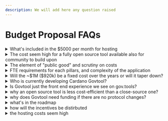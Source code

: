 ```yaml
---
description: We will add here any question raised
---
```


# Budget Proposal FAQs



<details>

<summary>What's included in the $5000 per month for hosting</summary>

Govtool is not just one tool, it is made of multiple applications, and the development of each of the follows common standards for reliability and quality assurance. Furthermore, Govtool provides access not only to Cardano governance on mainnet, but also on Preview and PreProd, giving more opportunities to ada holders, and dApps that rely on Govtool APIs, to test governance.

The $5000 is estimated based on an avg of the current monthly costs which cover the enviroments listed below and more.

GovTool:

* Dev environment
  * Voting and Delegation pillars dev
  * Proposal and/Budget discussion pillars dev
  * Outcomes pillar dev

- QA environment
  * Voting and Delegation pillars qa
  * Proposal and Budget discussion pillars qa
  * Outcomes pillar qa

* Preview environment (preview.gov.tools)
  * Voting and Delegation pillars preview
  * Proposal and Budget discussion pillars preview
  * Outcomes pillar preview
  * Preview instance of DB-sync

- PreProd (pre-prod.gov.tools)
  * Voting and Delegation pillars preprod
  * Proposal and Budget discussion pillars preprod&#x20;
  * Outcomes pillar preprod
  * PreProd instance of DB-sync

* Mainnet (gov.tools)
  * Voting and Delegation pillars mainnet
  * Proposal and Budget discussion pillars mainnet
  * Outcomes pillar mainnet
  * Mainnet instance of DB-sync

- CC Portal (constitution.gov.tools)
  * Mainnet

Fully detailed cost breakdown is available at the following [link](https://docs.google.com/spreadsheets/d/1RwuE1JRRwNp_-M8h5KXpyOJyS0-SVXi9k5YxvGCx_Zo/edit?gid=256167646#gid=256167646).

</details>

<details>

<summary>The cost seem high for a fully open source tool available also for community to build upon</summary>

Building an open source tools correctly does actually require more effort, especially if it's done in a decentralised way (and so is less cost-efficient than a privately owned close-source tool), because:

a. Every new feature of bug fix needs to be correctly documented and verified via different levels of quality assurance testing. This requires more time, infra-resources, and people, then just developing and deploying.\
This is needed however to make sure the tool works (especially when so many other tools depend on it) and also to allow anyone to use the open source code (keeping detailed documentation updated).

b. Also, Govtool is made of separate application, then rendered in one experience, covering the end-to-end governance process. This makes it easier for anyone to re-use and expand each application code, and make the experience more reliable by distributing and decentralising the development, so reducing risks of one builder failing and the whole Govtool going down. This however increases complexity in the development process.

c. Even more, on top of decentralised development, also the direction is decentralised, coming directly from Cardano community, channeled via the Governance tools working group, this makes of course the process longer then a close-source, privately owned mono-repo tool, built by one team with a centralised decision making point.

</details>

<details>

<summary>The element of "public good" and scrutiny on costs</summary>

To safeguard Cardano’s democratic legitimacy, as Cardano community, we must maintain a reliable, neutral, open-source governance set of tools, fully community-owned, non-commercial, and free to access, built as public good.&#x20;

The element of public good is mentioned because Govtool is not owned by any company and it's not built for commercial reasons. It simply has been there to support Cardano's governance since before CIP1694 was approved to act as that minimum foundational option to always keep governance participation fair.&#x20;

So, this needs more scrutiny on costs, not less, because this is everyone's tool, proposed to be funded with Cardano's treasury.&#x20;

There is always more that can be done towards that. In the proposal there is detailed description of how the money will be allocated and why, down to the individual hosting cluster. Even more, historic costs for the past 20+ months have been documented [https://tinyurl.com/4xv3vb9x](https://t.co/OFa0QnCidd)

</details>

<details>

<summary>FTE requirements for each pillars, and complexity of the application</summary>

As mentioned above, Govtool is made of 5 separate complex application. It's development follows rigorous standards. Most of these application have created governance standards for tooling figuring out hard challenges from scratch (when on-chain governance was just a CIP). \
\
However, the most important element here is what is Govtool. As mentioned in this reply [https://tinyurl.com/2z437vpd](https://t.co/VInkne3Fq2) : Govtool is not just the user interface you see, over 90% of the effort is allocated in the open-source backend. This BackEnd is what powers a lot of the other governance tools (you can see some examples in this part of the proposal [https://tinyurl.com/58jdd3ne](https://t.co/Op7XhTJm7N))

</details>

<details>

<summary>Will the ~$1M ($920k) be a fixed cost over the years or will it taper down?</summary>

The strategy described in the budget proposal is defined for these costs to gradually reduce over time by:

a. Expanding the pool of contributor (especially individuals) via the better and better documentation, easier paths to contribute and re-use the code (using platform like Andamio which make it easy to get rewarded), all of this also supported by the level 2 incentives (₳250k)

b. Govtool has supported Cardano community getting into full governance, enabling DRep registrations during bootstrapping phase, supporting Chang and Plomin Hard Fork ratification, and more generally providing ready solutions for other tools to interact with Cardano's Governance.\
These meant that for the past 20+ months the effort has been to add new features that were gradually coming to governance. Over the next 12 months, alongside adding improvements, refactoring will be conducted (and has already started) to make running these set of tools more efficient.

</details>

<details>

<summary>Who is currently developing Cardano Govtool?</summary>

Who is currently developing Cardano Govtool? Cardano Govtool is NOT built by Intersect developers. Intersect had (and still has) a facilitation role in the process, first of all via the Governance tools working group (which is an Intersect working group) and with dedicated staff supporting alignment between builders.&#x20;

Govtool is developed by Community Builders such as[@LidoNation](https://x.com/LidoNation) [@Juno\_stakepool](https://x.com/Juno_stakepool) [@bynetio](https://x.com/bynetio) [@We\_Deliver\_IT](https://x.com/We_Deliver_IT) (who also submitted the info action) and by individual contributors

</details>

<details>

<summary>Is Govtool just the front end experience we see on gov.tools?</summary>

Govtool largest value is in its backend, available via open APIs&#x20;

Govtool is not just the user interface you see, over 90% of the effort is allocated in the open-source backend. This is made of 5 separate application (structured in this way to keep them reusable by other builders and reduce downtime), these are built following the best development standard (to ensure again uptime and reliability).&#x20;

And most importantly, this BackEnd is what powers a lot of the other governance tools (you can see some examples in this part of the proposal [https://tinyurl.com/58jdd3ne](https://t.co/Op7XhTJm7N))

</details>

<details>

<summary>why an open source tool is less cost-efficient than a close-source one?</summary>

[https://x.com/cardano\_govtool/status/1941099474408935772](https://x.com/cardano_govtool/status/1941099474408935772)

True decentralise open-source development is less cost-efficient than a centralised closed-source one

To safeguard Cardano’s democratic legitimacy, as Cardano community, we must maintain a reliable, neutral, open-source governance set of tools, fully community-owned, non-commercial, and free to access, built as public good.

Of course being this fully community-led and owned, and being built in the open in a decentralised way, makes it less cost-efficient, but it's necessary to meet the goal above. For reference, if Govtool was one application, closed-sourced, owned and built by one company, potentially it can be actively maintained by 4 engineers.

At the moment, Govtool is one of the only (in some cases the only) open-source community owned governance tool for Cardano. Without it community participation in governance relies on the will of closed-sourced privately owned tools (most of which need Govtool APIs to work).

\--

High standards for open-source development and access to multiple networks

Contributing to the cost and complexity are the rigorous standards Govtool development follows.

With dedicated development and quality assurance environments for each application, overall end-to-end automated testing and 3 production environments, one for each network (preview, pre-prod and mainnet), Govtool has the highest standards of development and engineering right now.\
This ensures also community access to these test neworks, allowing easier onboarding in Governance.



</details>

<details>

<summary>why does Govtool need funding if there are no protocol changes?</summary>



* Govtool is not just dependent on Cardano's protocol changes (although when they happen you need to make sure to have resources to update and test all changes). It relies on different libraries so like any other tool, to remain operational requires a minimum effort this is described mostly in the level 1 of the proposal.
* Also Govtool being community owned needs to support latest standards defined by Cardano community in CIPs.
* Even more outside of the the new features or improvements requested by the community, there are adjustments needed as governance is in its early stages still and keeps evolving.

So, in relation to effort and funding:

* To keep the tools running at least the funding of level 1 described in the proposal is needed.
* To support key updates to keep it relevant to the ever evolving Cardano governance, and so keep an foundational tool for participation, level 2 or level 3 are funding needed, depending on the speed of development the community expects. (If community feels Cardano's governance can remain easy to participate to, open and fair, only relying on privately owned tools, then no level of the proposal should be funded.)

</details>

<details>

<summary>what's in the roadmap</summary>

[https://x.com/cardano\_govtool/status/1940814666482983085](https://x.com/cardano_govtool/status/1940814666482983085)

You can see key planned (as well as delivered) initiatives here [https://tinyurl.com/4275j7w4](https://t.co/msEkcwvj5i). Important also to note that Govtool roadmap is directly defined by the Cardano community, so subject to change and evolution, so the best place to check what's coming next is the community backlog [https://tinyurl.com/dt84eyek](https://t.co/zbmLzWicEV) and the community discussion (recently started to make it easier to define direction) [https://tinyurl.com/34fs6nz3](https://t.co/KX5OroIeX1)

</details>

<details>

<summary>how will the incentives be distirbuted</summary>

As mentioned in the proposal the incentives of level 2 (₳ 250k) will be allocated via platforms like Andamio following existing open-source bounty processes, where a task is defined and if completed, and then approved and merged, the reward can be paid (in this case it will be done on-chain).\
All this is directed by the community via the Governance tools working group

</details>

<details>

<summary>the hosting costs seem high</summary>

[https://x.com/cardano\_govtool/status/1940814666482983085](https://x.com/cardano_govtool/status/1940814666482983085)

High level there are costs of 0.25 FTE to manage that process (highly complex) and costs to run Dev, QA environments for each of the applications (5) and Preview, PreProd and Mainnet production environments (Keeping Govtool one of the few places where users can interact easily with governance also on preview and preprod). The full breakdown of the devOps costs can be found in the proposal with details down to the individual AWS service, you can check here [https://tinyurl.com/5c69eczn](https://t.co/Myu25O6jP6) and here [https://tinyurl.com/ms4yfxjk](https://t.co/sps9uY4B3J)

</details>
